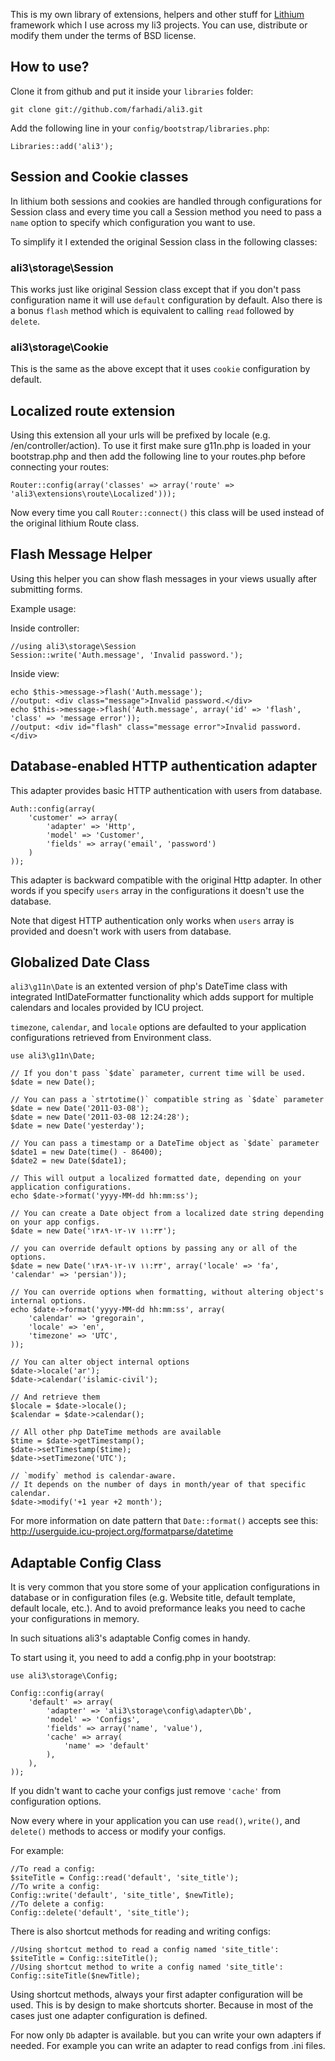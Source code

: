 This is my own library of extensions, helpers and other stuff for [Lithium](http://lithify.me)
framework which I use across my li3 projects.
You can use, distribute or modify them under the terms of BSD license.


How to use?
-----------

Clone it from github and put it inside your `libraries` folder:

	git clone git://github.com/farhadi/ali3.git

Add the following line in your `config/bootstrap/libraries.php`:

	Libraries::add('ali3');


Session and Cookie classes
--------------------------

In lithium both sessions and cookies are handled through configurations for Session class and
every time you call a Session method you need to pass a `name` option to specify which
configuration you want to use.

To simplify it I extended the original Session class in the following classes:


### ali3\storage\Session

This works just like original Session class except that if you don't pass configuration name
it will use `default` configuration  by default.
Also there is a bonus `flash` method which is equivalent to calling `read` followed by `delete`.


### ali3\storage\Cookie

This is the same as the above except that it uses `cookie` configuration by default.


Localized route extension
-------------------------

Using this extension all your urls will be prefixed by locale (e.g. /en/controller/action).
To use it first make sure g11n.php is loaded in your bootstrap.php and then add the following
line to your routes.php before connecting your routes:

	Router::config(array('classes' => array('route' => 'ali3\extensions\route\Localized')));

Now every time you call `Router::connect()` this class will be used instead of the original
lithium Route class.


Flash Message Helper
--------------------

Using this helper you can show flash messages in your views usually after submitting forms.

Example usage:

Inside controller:

	//using ali3\storage\Session
	Session::write('Auth.message', 'Invalid password.');

Inside view:

	echo $this->message->flash('Auth.message');
	//output: <div class="message">Invalid password.</div>
	echo $this->message->flash('Auth.message', array('id' => 'flash', 'class' => 'message error'));
	//output: <div id="flash" class="message error">Invalid password.</div>


Database-enabled HTTP authentication adapter
--------------------------------------------

This adapter provides basic HTTP authentication with users from database.

	Auth::config(array(
		'customer' => array(
			'adapter' => 'Http',
			'model' => 'Customer',
			'fields' => array('email', 'password')
		)
	));

This adapter is backward compatible with the original Http adapter. In other words if you specify
`users` array in the configurations it doesn't use the database.

Note that digest HTTP authentication only works when `users` array is provided and doesn't work
with users from database.


Globalized Date Class
---------------------

`ali3\g11n\Date` is an extented version of php's DateTime class with integrated IntlDateFormatter
functionality which adds support for multiple calendars and locales provided by ICU project.

`timezone`, `calendar`, and `locale` options are defaulted to your application configurations
retrieved from Environment class.

	use ali3\g11n\Date;
	
	// If you don't pass `$date` parameter, current time will be used.
	$date = new Date();

	// You can pass a `strtotime()` compatible string as `$date` parameter
	$date = new Date('2011-03-08');
	$date = new Date('2011-03-08 12:24:28');
	$date = new Date('yesterday');

	// You can pass a timestamp or a DateTime object as `$date` parameter
	$date1 = new Date(time() - 86400);
	$date2 = new Date($date1);

	// This will output a localized formatted date, depending on your application configurations.
	echo $date->format('yyyy-MM-dd hh:mm:ss');

	// You can create a Date object from a localized date string depending on your app configs.
	$date = new Date('۱۳۸۹-۱۲-۱۷ ۱۱:۳۳');

	// you can override default options by passing any or all of the options.
	$date = new Date('۱۳۸۹-۱۲-۱۷ ۱۱:۳۳', array('locale' => 'fa', 'calendar' => 'persian'));

	// You can override options when formatting, without altering object's internal options.
	echo $date->format('yyyy-MM-dd hh:mm:ss', array(
		'calendar' => 'gregorain',
		'locale' => 'en',
		'timezone' => 'UTC',
	));

	// You can alter object internal options
	$date->locale('ar');
	$date->calendar('islamic-civil');

	// And retrieve them
	$locale = $date->locale();
	$calendar = $date->calendar();

	// All other php DateTime methods are available
	$time = $date->getTimestamp();
	$date->setTimestamp($time);
	$date->setTimezone('UTC');

	// `modify` method is calendar-aware.
	// It depends on the number of days in month/year of that specific calendar.
	$date->modify('+1 year +2 month');

For more information on date pattern that `Date::format()` accepts see this:
http://userguide.icu-project.org/formatparse/datetime


Adaptable Config Class
----------------------

It is very common that you store some of your application configurations in database or
in configuration files (e.g. Website title, default template, default locale, etc.).
And to avoid preformance leaks you need to cache your configurations in memory.

In such situations ali3's adaptable Config comes in handy.

To start using it, you need to add a config.php in your bootstrap:
	
	use ali3\storage\Config;
	
	Config::config(array(
		'default' => array(
			'adapter' => 'ali3\storage\config\adapter\Db',
			'model' => 'Configs',
			'fields' => array('name', 'value'),
			'cache' => array(
				'name' => 'default'
			),
		),
	));

If you didn't want to cache your configs just remove `'cache'` from configuration options.

Now every where in your application you can use `read()`, `write()`, and
`delete()` methods to access or modify your configs.

For example:

	//To read a config:
	$siteTitle = Config::read('default', 'site_title');
	//To write a config:
	Config::write('default', 'site_title', $newTitle);
	//To delete a config:
	Config::delete('default', 'site_title');

There is also shortcut methods for reading and writing configs:

	//Using shortcut method to read a config named 'site_title':
	$siteTitle = Config::siteTitle();
	//Using shortcut method to write a config named 'site_title':
	Config::siteTitle($newTitle);

Using shortcut methods, always your first adapter configuration will be used.
This is by design to make shortcuts shorter. Because in most of the cases just one
adapter configuration is defined.

For now only `Db` adapter is available. but you can write your own adapters if needed.
For example you can write an adapter to read configs from .ini files.